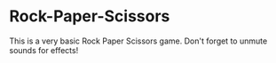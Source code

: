 # Rock-Paper-Scissors
This is a very basic Rock Paper Scissors game.
Don't forget to unmute sounds for effects!